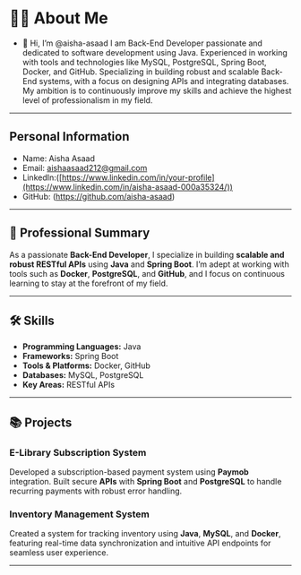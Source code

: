 # 👩‍💻 **About Me**

- 👋 Hi, I’m @aisha-asaad
 I am Back-End Developer passionate and dedicated to software development using Java.
 Experienced in working with tools and technologies like MySQL, PostgreSQL, Spring Boot, Docker, and GitHub.
 Specializing in building robust and scalable Back-End systems, with a focus on designing APIs and integrating databases.
 My ambition is to continuously improve my skills and achieve the highest level of professionalism in my field.
---

## **Personal Information**
- Name:  Aisha Asaad
- Email: aishaasaad212@gmail.com  
- LinkedIn:([https://www.linkedin.com/in/your-profile](https://www.linkedin.com/in/aisha-asaad-000a35324/))  
- GitHub: (https://github.com/aisha-asaad) 

---

## 🌟 **Professional Summary**
As a passionate **Back-End Developer**, I specialize in building **scalable and robust RESTful APIs** using **Java** and **Spring Boot**. I’m adept at working with tools such as **Docker**, **PostgreSQL**, and **GitHub**, and I focus on continuous learning to stay at the forefront of my field.

---

## 🛠️ **Skills**
- **Programming Languages:** Java  
- **Frameworks:** Spring Boot  
- **Tools & Platforms:** Docker, GitHub 
- **Databases:** MySQL, PostgreSQL  
- **Key Areas:** RESTful APIs

---

## 📚 **Projects**

### **E-Library Subscription System**  
Developed a subscription-based payment system using **Paymob** integration. Built secure **APIs** with **Spring Boot** and **PostgreSQL** to handle recurring payments with robust error handling.

### **Inventory Management System**  
Created a system for tracking inventory using **Java**, **MySQL**, and **Docker**, featuring real-time data synchronization and intuitive API endpoints for seamless user experience.

---

